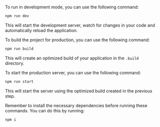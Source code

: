 To run in development mode, you can use the following command:

```bash
npm run dev
```

This will start the development server, watch for changes in your code and automatically reload the application.

To build the project for production, you can use the following command:

```bash
npm run build
```

This will create an optimized build of your application in the `.build` directory.

To start the production server, you can use the following command:

```bash
npm run start
```

This will start the server using the optimized build created in the previous step.

Remember to install the necessary dependencies before running these commands. You can do this by running:

```bash
npm i
```
